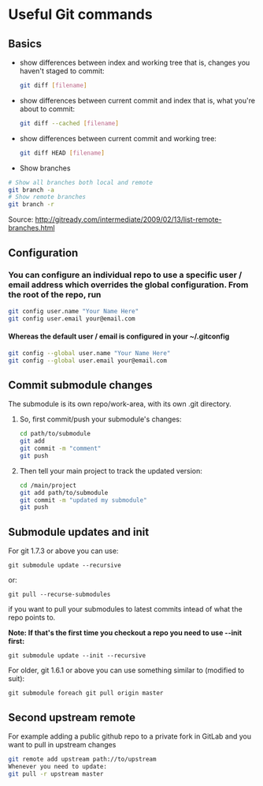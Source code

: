 # Useful Git commands

## Basics

* show differences between index and working tree that is, changes you haven't staged to commit:
  ``` bash
  git diff [filename]
  ```

* show differences between current commit and index that is, what you're about to commit:
  ``` bash
  git diff --cached [filename]
  ```

* show differences between current commit and working tree:
  ``` bash
  git diff HEAD [filename]
  ```
  
* Show branches
```bash
# Show all branches both local and remote
git branch -a
# Show remote branches
git branch -r
```
Source: http://gitready.com/intermediate/2009/02/13/list-remote-branches.html

## Configuration

### You can configure an individual repo to use a specific user / email address which overrides the global configuration. From the root of the repo, run

```bash
git config user.name "Your Name Here"
git config user.email your@email.com
```

#### Whereas the default user / email is configured in your ~/.gitconfig

```bash
git config --global user.name "Your Name Here"
git config --global user.email your@email.com
```

## Commit submodule changes

The submodule is its own repo/work-area, with its own .git directory.

1. So, first commit/push your submodule's changes:
    ```bash
    cd path/to/submodule
    git add
    git commit -m "comment"
    git push
    ```

1. Then tell your main project to track the updated version:
    ``` bash
    cd /main/project
    git add path/to/submodule
    git commit -m "updated my submodule"
    git push
    ```

## Submodule updates and init

For git 1.7.3 or above you can use:

`git submodule update --recursive`

or:

`git pull --recurse-submodules`

if you want to pull your submodules to latest commits intead of what the repo points to.

**Note: If that's the first time you checkout a repo you need to use --init first:**

`git submodule update --init --recursive`

For older, git 1.6.1 or above you can use something similar to (modified to suit):

`git submodule foreach git pull origin master`


## Second upstream remote

For example adding a public github repo to a private fork in GitLab and you want to pull in upstream changes

```bash
git remote add upstream path://to/upstream
Whenever you need to update:
git pull -r upstream master
```
